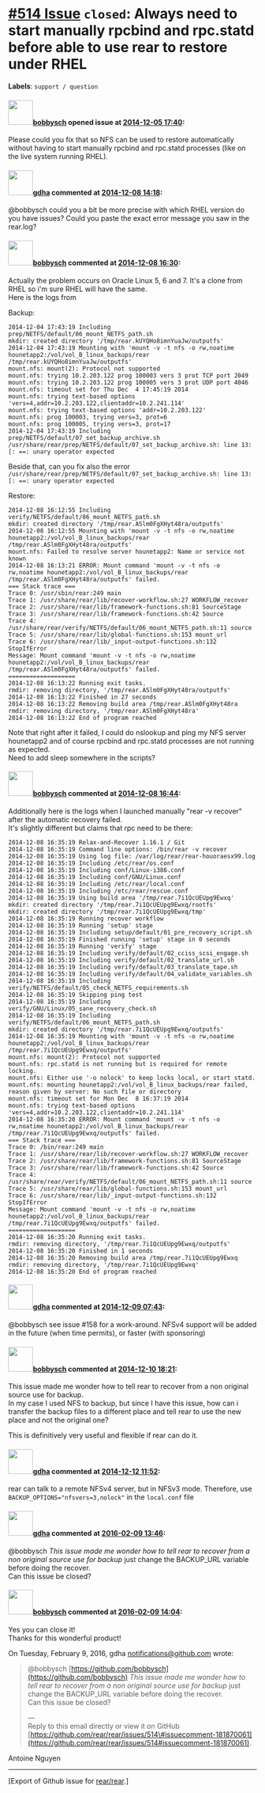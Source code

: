 [\#514 Issue](https://github.com/rear/rear/issues/514) `closed`: Always need to start manually rpcbind and rpc.statd before able to use rear to restore under RHEL
==================================================================================================================================================================

**Labels**: `support / question`

#### <img src="https://avatars.githubusercontent.com/u/10080562?v=4" width="50">[bobbysch](https://github.com/bobbysch) opened issue at [2014-12-05 17:40](https://github.com/rear/rear/issues/514):

Please could you fix that so NFS can be used to restore automatically
without having to start manually rpcbind and rpc.statd processes (like
on the live system running RHEL).

#### <img src="https://avatars.githubusercontent.com/u/888633?u=cdaeb31efcc0048d3619651aa18dd4b76e636b21&v=4" width="50">[gdha](https://github.com/gdha) commented at [2014-12-08 14:18](https://github.com/rear/rear/issues/514#issuecomment-66121101):

@bobbysch could you a bit be more precise with which RHEL version do you
have issues? Could you paste the exact error message you saw in the
rear.log?

#### <img src="https://avatars.githubusercontent.com/u/10080562?v=4" width="50">[bobbysch](https://github.com/bobbysch) commented at [2014-12-08 16:30](https://github.com/rear/rear/issues/514#issuecomment-66142068):

Actually the problem occurs on Oracle Linux 5, 6 and 7. It's a clone
from RHEL so i'm sure RHEL will have the same.  
Here is the logs from

Backup:

    2014-12-04 17:43:19 Including prep/NETFS/default/06_mount_NETFS_path.sh
    mkdir: created directory '/tmp/rear.kUYQHo8imnYuaJw/outputfs'
    2014-12-04 17:43:19 Mounting with 'mount -v -t nfs -o rw,noatime hounetapp2:/vol/vol_B_linux_backups/rear /tmp/rear.kUYQHo8imnYuaJw/outputfs'
    mount.nfs: mount(2): Protocol not supported
    mount.nfs: trying 10.2.203.122 prog 100003 vers 3 prot TCP port 2049
    mount.nfs: trying 10.2.203.122 prog 100005 vers 3 prot UDP port 4046
    mount.nfs: timeout set for Thu Dec  4 17:45:19 2014
    mount.nfs: trying text-based options 'vers=4,addr=10.2.203.122,clientaddr=10.2.241.114'
    mount.nfs: trying text-based options 'addr=10.2.203.122'
    mount.nfs: prog 100003, trying vers=3, prot=6
    mount.nfs: prog 100005, trying vers=3, prot=17
    2014-12-04 17:43:19 Including prep/NETFS/default/07_set_backup_archive.sh
    /usr/share/rear/prep/NETFS/default/07_set_backup_archive.sh: line 13: [: ==: unary operator expected

Beside that, can you fix also the error
`/usr/share/rear/prep/NETFS/default/07_set_backup_archive.sh: line 13: [: ==: unary operator expected`

Restore:

    2014-12-08 16:12:55 Including verify/NETFS/default/06_mount_NETFS_path.sh
    mkdir: created directory '/tmp/rear.ASlm0FgXHyt48ra/outputfs'
    2014-12-08 16:12:55 Mounting with 'mount -v -t nfs -o rw,noatime hounetapp2:/vol/vol_B_linux_backups/rear /tmp/rear.ASlm0FgXHyt48ra/outputfs'
    mount.nfs: Failed to resolve server hounetapp2: Name or service not known
    2014-12-08 16:13:21 ERROR: Mount command 'mount -v -t nfs -o rw,noatime hounetapp2:/vol/vol_B_linux_backups/rear /tmp/rear.ASlm0FgXHyt48ra/outputfs' failed.
    === Stack trace ===
    Trace 0: /usr/sbin/rear:249 main
    Trace 1: /usr/share/rear/lib/recover-workflow.sh:27 WORKFLOW_recover
    Trace 2: /usr/share/rear/lib/framework-functions.sh:81 SourceStage
    Trace 3: /usr/share/rear/lib/framework-functions.sh:42 Source
    Trace 4: /usr/share/rear/verify/NETFS/default/06_mount_NETFS_path.sh:11 source
    Trace 5: /usr/share/rear/lib/global-functions.sh:153 mount_url
    Trace 6: /usr/share/rear/lib/_input-output-functions.sh:132 StopIfError
    Message: Mount command 'mount -v -t nfs -o rw,noatime hounetapp2:/vol/vol_B_linux_backups/rear /tmp/rear.ASlm0FgXHyt48ra/outputfs' failed.
    ===================
    2014-12-08 16:13:22 Running exit tasks.
    rmdir: removing directory, '/tmp/rear.ASlm0FgXHyt48ra/outputfs'
    2014-12-08 16:13:22 Finished in 27 seconds
    2014-12-08 16:13:22 Removing build area /tmp/rear.ASlm0FgXHyt48ra
    rmdir: removing directory, '/tmp/rear.ASlm0FgXHyt48ra'
    2014-12-08 16:13:22 End of program reached

Note that right after it failed, I could do nslookup and ping my NFS
server hounetapp2 and of course rpcbind and rpc.statd processes are not
running as expected.  
Need to add sleep somewhere in the scripts?

#### <img src="https://avatars.githubusercontent.com/u/10080562?v=4" width="50">[bobbysch](https://github.com/bobbysch) commented at [2014-12-08 16:44](https://github.com/rear/rear/issues/514#issuecomment-66144511):

Additionally here is the logs when I launched manually "rear -v recover"
after the automatic recovery failed.  
It's slightly different but claims that rpc need to be there:

    2014-12-08 16:35:19 Relax-and-Recover 1.16.1 / Git
    2014-12-08 16:35:19 Command line options: /bin/rear -v recover
    2014-12-08 16:35:19 Using log file: /var/log/rear/rear-houoraesx99.log
    2014-12-08 16:35:19 Including /etc/rear/os.conf
    2014-12-08 16:35:19 Including conf/Linux-i386.conf
    2014-12-08 16:35:19 Including conf/GNU/Linux.conf
    2014-12-08 16:35:19 Including /etc/rear/local.conf
    2014-12-08 16:35:19 Including /etc/rear/rescue.conf
    2014-12-08 16:35:19 Using build area '/tmp/rear.7i1QcUEUpg9Ewxq'
    mkdir: created directory '/tmp/rear.7i1QcUEUpg9Ewxq/rootfs'
    mkdir: created directory '/tmp/rear.7i1QcUEUpg9Ewxq/tmp'
    2014-12-08 16:35:19 Running recover workflow
    2014-12-08 16:35:19 Running 'setup' stage
    2014-12-08 16:35:19 Including setup/default/01_pre_recovery_script.sh
    2014-12-08 16:35:19 Finished running 'setup' stage in 0 seconds
    2014-12-08 16:35:19 Running 'verify' stage
    2014-12-08 16:35:19 Including verify/default/02_cciss_scsi_engage.sh
    2014-12-08 16:35:19 Including verify/default/02_translate_url.sh
    2014-12-08 16:35:19 Including verify/default/03_translate_tape.sh
    2014-12-08 16:35:19 Including verify/default/04_validate_variables.sh
    2014-12-08 16:35:19 Including verify/NETFS/default/05_check_NETFS_requirements.sh
    2014-12-08 16:35:19 Skipping ping test
    2014-12-08 16:35:19 Including verify/GNU/Linux/05_sane_recovery_check.sh
    2014-12-08 16:35:19 Including verify/NETFS/default/06_mount_NETFS_path.sh
    mkdir: created directory '/tmp/rear.7i1QcUEUpg9Ewxq/outputfs'
    2014-12-08 16:35:19 Mounting with 'mount -v -t nfs -o rw,noatime hounetapp2:/vol/vol_B_linux_backups/rear /tmp/rear.7i1QcUEUpg9Ewxq/outputfs'
    mount.nfs: mount(2): Protocol not supported
    mount.nfs: rpc.statd is not running but is required for remote locking.
    mount.nfs: Either use '-o nolock' to keep locks local, or start statd.
    mount.nfs: mounting hounetapp2:/vol/vol_B_linux_backups/rear failed, reason given by server: No such file or directory
    mount.nfs: timeout set for Mon Dec  8 16:37:19 2014
    mount.nfs: trying text-based options 'vers=4,addr=10.2.203.122,clientaddr=10.2.241.114'
    2014-12-08 16:35:20 ERROR: Mount command 'mount -v -t nfs -o rw,noatime hounetapp2:/vol/vol_B_linux_backups/rear /tmp/rear.7i1QcUEUpg9Ewxq/outputfs' failed.
    === Stack trace ===
    Trace 0: /bin/rear:249 main
    Trace 1: /usr/share/rear/lib/recover-workflow.sh:27 WORKFLOW_recover
    Trace 2: /usr/share/rear/lib/framework-functions.sh:81 SourceStage
    Trace 3: /usr/share/rear/lib/framework-functions.sh:42 Source
    Trace 4: /usr/share/rear/verify/NETFS/default/06_mount_NETFS_path.sh:11 source
    Trace 5: /usr/share/rear/lib/global-functions.sh:153 mount_url
    Trace 6: /usr/share/rear/lib/_input-output-functions.sh:132 StopIfError
    Message: Mount command 'mount -v -t nfs -o rw,noatime hounetapp2:/vol/vol_B_linux_backups/rear /tmp/rear.7i1QcUEUpg9Ewxq/outputfs' failed.
    ===================
    2014-12-08 16:35:20 Running exit tasks.
    rmdir: removing directory, '/tmp/rear.7i1QcUEUpg9Ewxq/outputfs'
    2014-12-08 16:35:20 Finished in 1 seconds
    2014-12-08 16:35:20 Removing build area /tmp/rear.7i1QcUEUpg9Ewxq
    rmdir: removing directory, '/tmp/rear.7i1QcUEUpg9Ewxq'
    2014-12-08 16:35:20 End of program reached

#### <img src="https://avatars.githubusercontent.com/u/888633?u=cdaeb31efcc0048d3619651aa18dd4b76e636b21&v=4" width="50">[gdha](https://github.com/gdha) commented at [2014-12-09 07:43](https://github.com/rear/rear/issues/514#issuecomment-66245441):

@bobbysch see issue \#158 for a work-around. NFSv4 support will be added
in the future (when time permits), or faster (with sponsoring)

#### <img src="https://avatars.githubusercontent.com/u/10080562?v=4" width="50">[bobbysch](https://github.com/bobbysch) commented at [2014-12-10 18:21](https://github.com/rear/rear/issues/514#issuecomment-66497668):

This issue made me wonder how to tell rear to recover from a non
original source use for backup.  
In my case I used NFS to backup, but since I have this issue, how can i
transfer the backup files to a different place and tell rear to use the
new place and not the original one?

This is definitively very useful and flexible if rear can do it.

#### <img src="https://avatars.githubusercontent.com/u/888633?u=cdaeb31efcc0048d3619651aa18dd4b76e636b21&v=4" width="50">[gdha](https://github.com/gdha) commented at [2014-12-12 11:52](https://github.com/rear/rear/issues/514#issuecomment-66763570):

rear can talk to a remote NFSv4 server, but in NFSv3 mode. Therefore,
use `BACKUP_OPTIONS="nfsvers=3,nolock"` in the `local.conf` file

#### <img src="https://avatars.githubusercontent.com/u/888633?u=cdaeb31efcc0048d3619651aa18dd4b76e636b21&v=4" width="50">[gdha](https://github.com/gdha) commented at [2016-02-09 13:46](https://github.com/rear/rear/issues/514#issuecomment-181870061):

@bobbysch *This issue made me wonder how to tell rear to recover from a
non original source use for backup* just change the BACKUP\_URL variable
before doing the recover.  
Can this issue be closed?

#### <img src="https://avatars.githubusercontent.com/u/10080562?v=4" width="50">[bobbysch](https://github.com/bobbysch) commented at [2016-02-09 14:04](https://github.com/rear/rear/issues/514#issuecomment-181875780):

Yes you can close it!  
Thanks for this wonderful product!

On Tuesday, February 9, 2016, gdha <notifications@github.com> wrote:

> @bobbysch [https://github.com/bobbysch](https://github.com/bobbysch)
> *This issue made me wonder how to  
> tell rear to recover from a non original source use for backup* just  
> change the BACKUP\_URL variable before doing the recover.  
> Can this issue be closed?
>
> —  
> Reply to this email directly or view it on GitHub  
> [https://github.com/rear/rear/issues/514\#issuecomment-181870061](https://github.com/rear/rear/issues/514#issuecomment-181870061).

Antoine Nguyen

------------------------------------------------------------------------

\[Export of Github issue for
[rear/rear](https://github.com/rear/rear).\]
